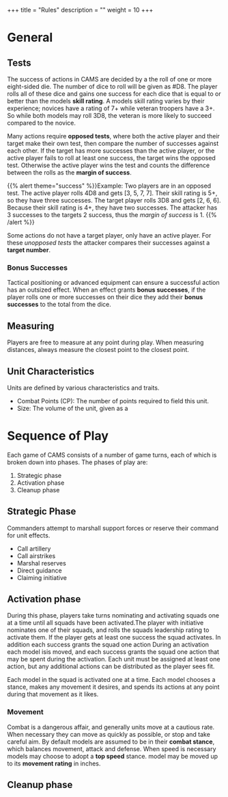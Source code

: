 +++
title = "Rules"
description = ""
weight = 10
+++

# General

## Tests
The success of actions in CAMS are decided by a the roll of one or more eight-sided die. The number of dice to roll will be given as #D8. The player rolls all of these dice and gains one success for each dice that is equal to or better than the models __skill rating__. A models skill rating varies by their experience; novices have a rating of 7+ while veteran troopers have a 3+. So while both models may roll 3D8, the veteran is more likely to succeed compared to the novice.

Many actions require __opposed tests__, where both the active player and their target make their own test, then compare the number of successes against each other. If the target has more successes than the active player, or the active player fails to roll at least one success, the target wins the opposed test. Otherwise the active player wins the test and counts the difference between the rolls as the __margin of success__.

{{% alert theme="success" %}}Example: Two players are in an opposed test. The active player rolls 4D8 and gets [3, 5, 7, 7]. Their skill rating is 5+, so they have three successes. The target player rolls 3D8 and gets [2, 6, 6]. Because their skill rating is 4+, they have two successes. The attacker has 3 successes to the targets 2 success, thus the _margin of success_ is 1. {{% /alert %}}

Some actions do not have a target player, only have an active player. For these _unopposed tests_ the attacker compares their successes against a __target number__. 

### Bonus Successes
Tactical positioning or advanced equipment can ensure a successful action has an outsized effect. When an effect grants __bonus successes__, if the player rolls one or more successes on their dice they add their __bonus successes__ to the total from the dice. 

## Measuring
Players are free to measure at any point during play. When measuring distances, always measure the closest point to the closest point.

## Unit Characteristics
Units are defined by various characteristics and traits.

* Combat Points (CP): The number of points required to field this unit. 
* Size: The volume of the unit, given as a

# Sequence of Play
Each game of CAMS consists of a number of game turns, each of which is broken down into phases. The phases of play are:

1. Strategic phase
2. Activation phase
3. Cleanup phase

## Strategic Phase
Commanders attempt to marshall support forces or reserve their command for unit effects.

- Call artillery
- Call airstrikes
- Marshal reserves
- Direct guidance
- Claiming initiative

## Activation phase
During this phase, players take turns nominating and activating squads one at a time until all squads have been activated.The player with initiative nominates one of their squads, and rolls the squads leadership rating to activate them. If the player gets at least one success the squad activates. In addition each success grants the squad one action During an activation each model isis moved, and each success grants the squad one action that may be spent during the activation. Each unit must be assigned at least one action, but any additional actions can be distributed as the player sees fit.

Each model in the squad is activated one at a time. Each model chooses a stance, makes any movement it desires, and spends its actions at any point during that movement as it likes. 

### Movement
Combat is a dangerous affair, and generally units move at a cautious rate. When necessary they can move as quickly as possible, or stop and take careful aim. By default models are assumed to be in their __combat stance__, which balances movement, attack and defense. When speed is necessary models may choose to adopt a __top speed__ stance. model may be moved up to its __movement rating__ in inches. 

## Cleanup phase
